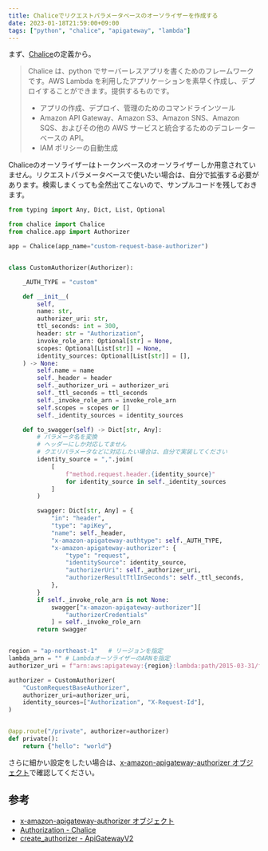 ```yaml
---
title: Chaliceでリクエストパラメータベースのオーソライザーを作成する
date: 2023-01-18T21:59:00+09:00
tags: ["python", "chalice", "apigateway", "lambda"]
---
```


まず、[Chalice](https://aws.github.io/chalice/index.html)の定義から。

> Chalice は、python でサーバーレスアプリを書くためのフレームワークです。AWS Lambda を利用したアプリケーションを素早く作成し、デプロイすることができます。提供するものです。
>
> - アプリの作成、デプロイ、管理のためのコマンドラインツール
> - Amazon API Gateway、Amazon S3、Amazon SNS、Amazon SQS、およびその他の AWS サービスと統合するためのデコレーターベースの API。
> - IAM ポリシーの自動生成

Chaliceのオーソライザーはトークンベースのオーソライザーしか用意されていません。リクエストパラメータベースで使いたい場合は、自分で拡張する必要があります。検索しまくっても全然出てこないので、サンプルコードを残しておきます。

```python
from typing import Any, Dict, List, Optional

from chalice import Chalice
from chalice.app import Authorizer

app = Chalice(app_name="custom-request-base-authorizer")


class CustomAuthorizer(Authorizer):

    _AUTH_TYPE = "custom"

    def __init__(
        self,
        name: str,
        authorizer_uri: str,
        ttl_seconds: int = 300,
        header: str = "Authorization",
        invoke_role_arn: Optional[str] = None,
        scopes: Optional[List[str]] = None,
        identity_sources: Optional[List[str]] = [],
    ) -> None:
        self.name = name
        self._header = header
        self._authorizer_uri = authorizer_uri
        self._ttl_seconds = ttl_seconds
        self._invoke_role_arn = invoke_role_arn
        self.scopes = scopes or []
        self._identity_sources = identity_sources

    def to_swagger(self) -> Dict[str, Any]:
        # パラメータ名を変換
        # ヘッダーにしか対応してません
        # クエリパラメータなどに対応したい場合は、自分で実装してください
        identity_source = ",".join(
            [
                f"method.request.header.{identity_source}"
                for identity_source in self._identity_sources
            ]
        )

        swagger: Dict[str, Any] = {
            "in": "header",
            "type": "apiKey",
            "name": self._header,
            "x-amazon-apigateway-authtype": self._AUTH_TYPE,
            "x-amazon-apigateway-authorizer": {
                "type": "request",
                "identitySource": identity_source,
                "authorizerUri": self._authorizer_uri,
                "authorizerResultTtlInSeconds": self._ttl_seconds,
            },
        }
        if self._invoke_role_arn is not None:
            swagger["x-amazon-apigateway-authorizer"][
                "authorizerCredentials"
            ] = self._invoke_role_arn
        return swagger


region = "ap-northeast-1"   # リージョンを指定
lambda_arn = "" # LambdaオーソライザーのARNを指定
authorizer_uri = f"arn:aws:apigateway:{region}:lambda:path/2015-03-31/functions/{lambda_arn}/invocations"

authorizer = CustomAuthorizer(
    "CustomRequestBaseAuthorizer",
    authorizer_uri=authorizer_uri,
    identity_sources=["Authorization", "X-Request-Id"],
)


@app.route("/private", authorizer=authorizer)
def private():
    return {"hello": "world"}
```

さらに細かい設定をしたい場合は、[x-amazon-apigateway-authorizer オブジェクト](https://docs.aws.amazon.com/ja_jp/apigateway/latest/developerguide/api-gateway-swagger-extensions-authorizer.html)で確認してください。

## 参考

- [x-amazon-apigateway-authorizer オブジェクト](https://docs.aws.amazon.com/ja_jp/apigateway/latest/developerguide/api-gateway-swagger-extensions-authorizer.html)
- [Authorization - Chalice](https://aws.github.io/chalice/api.html#authorization)
- [create_authorizer - ApiGatewayV2](https://boto3.amazonaws.com/v1/documentation/api/latest/reference/services/apigatewayv2.html#ApiGatewayV2.Client.create_authorizer)